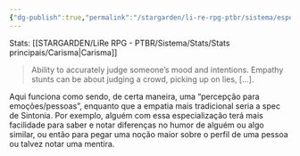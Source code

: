 ```yaml
---
{"dg-publish":true,"permalink":"/stargarden/li-re-rpg-ptbr/sistema/especializacoes/especializacoes-existentes/empatia/","created":"2025-01-11T01:32:05.513-03:00","updated":"2025-01-12T02:34:30.565-03:00"}
---
```



Stats: [[STARGARDEN/LiRe RPG - PTBR/Sistema/Stats/Stats principais/Carisma\|Carisma]]

> Ability to accurately judge someone’s mood and intentions. Empathy stunts can be about judging a crowd, picking up on lies, […].

Aqui funciona como sendo, de certa maneira, uma “percepção para emoções/pessoas”, enquanto que a empatia mais tradicional seria a spec de Sintonia. Por exemplo, alguém com essa especialização terá mais facilidade para saber e notar diferenças no humor de alguém ou algo similar, ou então para pegar uma noção maior sobre o perfil de uma pessoa ou talvez notar uma mentira.